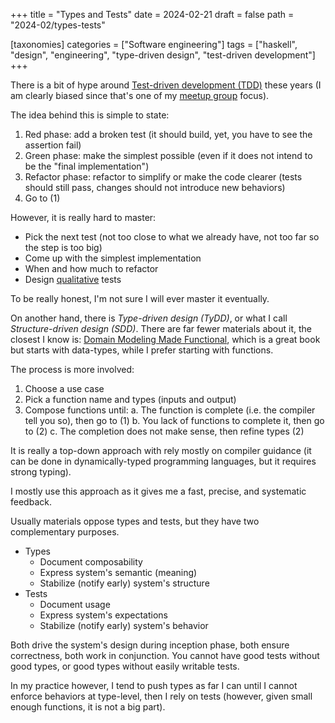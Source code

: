 +++
title = "Types and Tests"
date = 2024-02-21
draft = false
path = "2024-02/types-tests"

[taxonomies]
categories = ["Software engineering"]
tags = ["haskell", "design", "engineering", "type-driven design", "test-driven development"]
+++

There is a bit of hype around [Test-driven development (TDD)](https://martinfowler.com/bliki/TestDrivenDevelopment.html)
these years (I am clearly biased since that's one of my [meetup group](https://swcraftlyon.github.io/) focus).

The idea behind this is simple to state:

1. Red phase: add a broken test (it should build, yet, you have to see the assertion fail)
2. Green phase: make the simplest possible (even if it does not intend to be the "final implementation")
3. Refactor phase: refactor to simplify or make the code clearer (tests should still pass, changes should not introduce new behaviors)
4. Go to (1)

However, it is really hard to master:

- Pick the next test (not too close to what we already have, not too far so the step is too big)
- Come up with the simplest implementation
- When and how much to refactor
- Design [qualitative](https://kentbeck.github.io/TestDesiderata/) tests

To be really honest, I'm not sure I will ever master it eventually.

On another hand, there is _Type-driven design (TyDD)_, or what I call _Structure-driven design (SDD)_.
There are far fewer materials about it, the closest I know is: [Domain Modeling Made Functional](https://fsharpforfunandprofit.com/ddd/),
which is a great book but starts with data-types, while I prefer starting with functions.

The process is more involved:

1. Choose a use case
2. Pick a function name and types (inputs and output)
3. Compose functions until:
  a. The function is complete (i.e. the compiler tell you so), then go to (1)
  b. You lack of functions to complete it, then go to (2)
  c. The completion does not make sense, then refine types (2)

It is really a top-down approach with rely mostly on compiler guidance (it can
be done in dynamically-typed programming languages, but it requires strong typing).

I mostly use this approach as it gives me a fast, precise, and systematic feedback.

Usually materials oppose types and tests, but they have two complementary purposes.

- Types
  - Document composability
  - Express system's semantic (meaning)
  - Stabilize (notify early) system's structure
- Tests
  - Document usage
  - Express system's expectations
  - Stabilize (notify early) system's behavior

Both drive the system's design during inception phase, both ensure correctness,
both work in conjunction.
You cannot have good tests without good types, or good types without easily
writable tests.

In my practice however, I tend to push types as far I can until I cannot enforce
behaviors at type-level, then I rely on tests (however, given small enough
functions, it is not a big part).
